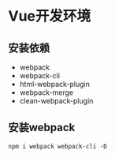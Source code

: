 # Vue开发环境


## 安装依赖
* webpack
* webpack-cli
* html-webpack-plugin
* webpack-merge
* clean-webpack-plugin


## 安装webpack
```
npm i webpack webpack-cli -D

```